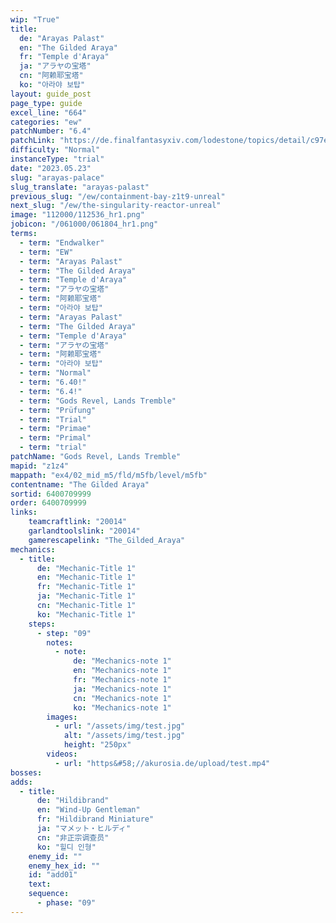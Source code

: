 ```yaml
---
wip: "True"
title:
  de: "Arayas Palast"
  en: "The Gilded Araya"
  fr: "Temple d'Araya"
  ja: "アラヤの宝塔"
  cn: "阿赖耶宝塔"
  ko: "아라야 보탑"
layout: guide_post
page_type: guide
excel_line: "664"
categories: "ew"
patchNumber: "6.4"
patchLink: "https://de.finalfantasyxiv.com/lodestone/topics/detail/c97ed61b865ca01da8c11dcc4ef16b09ef533132"
difficulty: "Normal"
instanceType: "trial"
date: "2023.05.23"
slug: "arayas-palace"
slug_translate: "arayas-palast"
previous_slug: "/ew/containment-bay-z1t9-unreal"
next_slug: "/ew/the-singularity-reactor-unreal"
image: "112000/112536_hr1.png"
jobicon: "/061000/061804_hr1.png"
terms:
  - term: "Endwalker"
  - term: "EW"
  - term: "Arayas Palast"
  - term: "The Gilded Araya"
  - term: "Temple d'Araya"
  - term: "アラヤの宝塔"
  - term: "阿赖耶宝塔"
  - term: "아라야 보탑"
  - term: "Arayas Palast"
  - term: "The Gilded Araya"
  - term: "Temple d'Araya"
  - term: "アラヤの宝塔"
  - term: "阿赖耶宝塔"
  - term: "아라야 보탑"
  - term: "Normal"
  - term: "6.40!"
  - term: "6.4!"
  - term: "Gods Revel, Lands Tremble"
  - term: "Prüfung"
  - term: "Trial"
  - term: "Primae"
  - term: "Primal"
  - term: "trial"
patchName: "Gods Revel, Lands Tremble"
mapid: "z1z4"
mappath: "ex4/02_mid_m5/fld/m5fb/level/m5fb"
contentname: "The Gilded Araya"
sortid: 6400709999
order: 6400709999
links:
    teamcraftlink: "20014"
    garlandtoolslink: "20014"
    gamerescapelink: "The_Gilded_Araya"
mechanics:
  - title:
      de: "Mechanic-Title 1"
      en: "Mechanic-Title 1"
      fr: "Mechanic-Title 1"
      ja: "Mechanic-Title 1"
      cn: "Mechanic-Title 1"
      ko: "Mechanic-Title 1"
    steps:
      - step: "09"
        notes:
          - note:
              de: "Mechanics-note 1"
              en: "Mechanics-note 1"
              fr: "Mechanics-note 1"
              ja: "Mechanics-note 1"
              cn: "Mechanics-note 1"
              ko: "Mechanics-note 1"
        images:
          - url: "/assets/img/test.jpg"
            alt: "/assets/img/test.jpg"
            height: "250px"
        videos:
          - url: "https&#58;//akurosia.de/upload/test.mp4"
bosses:
adds:
  - title:
      de: "Hildibrand"
      en: "Wind-Up Gentleman"
      fr: "Hildibrand Miniature"
      ja: "マメット・ヒルディ"
      cn: "非正宗调查员"
      ko: "힐디 인형"
    enemy_id: ""
    enemy_hex_id: ""
    id: "add01"
    text:
    sequence:
      - phase: "09"
---
```

